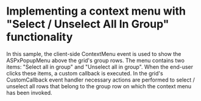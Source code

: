 # Implementing a context menu with "Select / Unselect All In Group" functionality


<p>In this sample, the client-side ContextMenu event is used to show the ASPxPopupMenu above the grid's group rows. The menu contains two items: "Select all in group" and "Unselect all in group". When the end-user clicks these items, a custom callback is executed. In the grid's CustomCallback event handler necessary actions are performed to select / unselect all rows that belong to the group row on which the context menu has been invoked.</p>

<br/>


